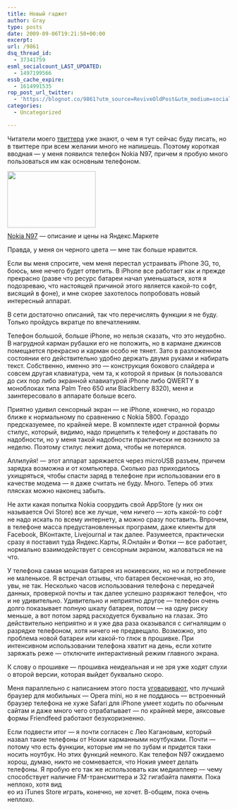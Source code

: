 ```yaml
---
title: Новый гаджет
author: Gray
type: posts
date: 2009-09-06T19:21:50+00:00
excerpt:
url: /9861
dsq_thread_id:
  - 37341759
esml_socialcount_LAST_UPDATED:
  - 1497199566
essb_cache_expire:
  - 1614991535
rop_post_url_twitter:
  - 'https://blognot.co/9861?utm_source=ReviveOldPost&utm_medium=social&utm_campaign=ReviveOldPost'
categories:
  - Uncategorized

---
```








<p style="clear: both">
  Читатели моего <a href="http://twitter.com/gray_ru" target="_blank">твиттера</a> уже знают, о чем я тут сейчас буду писать, но в твиттере при всем желании много не напишешь. Поэтому короткая вводная &#8212; у меня появился телефон Nokia N97, причем я пробую много пользоваться им как основным телефоном.
</p>

<p style="clear: both">
  <a href="http://market.yandex.ru/model.xml?hid=91491&#038;modelid=3732402" class="image-link"><img src="http://mdata.yandex.ru/i?path=b1204121941_img_id427285872102958284.jpg" height="128" align="left" width="200" style=" display: inline; float: left; margin: 0 10px 10px 0;" /></a><br style="clear: both" /><a href="http://market.yandex.ru/model.xml?hid=91491&#038;modelid=3732402">Nokia N97</a> — описание и цены на Яндекс.Маркете
</p>

<p style="clear: both">
  Правда, у меня он черного цвета &#8212; мне так больше нравится.
</p>

<p style="clear: both">
  Если вы меня спросите, чем меня перестал устраивать iPhone 3G, то, боюсь, мне нечего будет ответить. В iPhone все работает как и прежде прекрасно (разве что ресурс батареи начал уменьшаться, хотя я подозреваю, что настоящей причиной этого является какой-то софт, висящий в фоне), и мне скорее захотелось попробовать новый интересный аппарат.
</p>

<p style="clear: both">
  В сети достаточно описаний, так что перечислять функции я не буду. Только пройдусь вкратце по впечатлениям.
</p>

<p style="clear: both">
  Телефон большой, больше iPhone, но нельзя сказать, что это неудобно. В нагрудной карман рубашки его не положить, но в кармане джинсов помещается прекрасно и карман особо не тянет. Зато в разложенном состоянии его действительно удобно держать двумя руками и набирать текст. Собственно, именно это &#8212; конструкция бокового слайдера и совсем другая клавиатура, чем та, к которой я привык (я пользовался до сих пор либо экранной клавиатурой iPhone либо QWERTY в моноблоках типа Palm Treo 650 или Blackberry 8320), меня и заинтересовало в аппарате больше всего.
</p>

<p style="clear: both">
  Приятно удивил сенсорный экран &#8212; не iPhone, конечно, но гораздо ближе к нормальному по сравнению с Nokia 5800. Гораздо предсказуемее, по крайней мере. В комплекте идет странной формы стилус, который, видимо, надо прицепить к телефону и доставать по надобности, но у меня такой надобности практически не возникло за неделю. Поэтому стилус лежит дома, чтобы не потерялся.
</p>

<p style="clear: both">
  Аллилуйя! &#8212; этот аппарат заряжается через microUSB разъем, причем зарядка возможна и от компьютера. Сколько раз приходилось ухищряться, чтобы спасти заряд в телефоне при использовании его в качестве модема &#8212; я даже считать не буду. Много. Теперь об этих плясках можно наконец забыть.
</p>

<p style="clear: both">
  Не ахти какая попытка Nokia соорудить свой AppStore (у них он называется Ovi Store) все же лучше, чем ничего &#8212; хоть какой-то софт не надо искать по всему интернету, а можно сразу поставить. Впрочем, в телефоне масса предустановленных программ, даже клиенты для Facebook, ВКонтакте, Livejournal и так далее. Разумеется, практически сразу я поставил туда Яндекс.Карты, Я.Онлайн и Фотки &#8212; все работает, нормально взаимодействует с сенсорным экраном, жаловаться не на что.
</p>

<p style="clear: both">
  У телефона самая мощная батарея из нокиевских, но но и потребление не маленькое. Я встречал отзывы, что батарея бесконечная, но это, увы, не так. Несколько часов использования телефона с передачей данных, проверкой почты и так далее успешно разряжают телефон, что и не удивительно. Удивительно и неприятно другое &#8212; телефон очень долго показывает полную шкалу батареи, потом &#8212; на одну риску меньше, а вот потом заряд расходуется буквально на глазах. Это действительно неприятно и я уже два раза оказывался с сигналящим о разрядке телефоном, хотя ничего не предвещало. Возможно, это проблема новой батареи или какой-то глюк в прошивке. При интенсивном использовании телефона хватит на день, если хотите заряжать реже &#8212; отключите интерактивный режим главного экрана.
</p>

<p style="clear: both">
  К слову о прошивке &#8212; прошивка неидеальная и не зря уже ходят слухи о второй версии, которая выйдет буквально скоро.
</p>

<p style="clear: both">
  Меня параллельно с написанием этого поста <a href="http://friendfeed.com/grayru/bdd692f6/friendfeed-n97" target="_blank">уговаривают</a>, что лучший браузер для мобильных &#8212; Opera mini, но я не поддаюсь &#8212; встроенный браузер телефона не хуже Safari для iPhone умеет ходить по обычным сайтам и даже много чего отрабатывает &#8212; по крайней мере, аяксовые формы Friendfeed работают безукоризненно.
</p>

<p style="clear: both">
  Если подвести итог &#8212; я почти согласен с Лео Кагановым, который назвал такие телефоны от Нокии карманными ноутбуками. Почти &#8212; потому что есть функции, которые им не по зубам и придется таки носить ноутбук. Но этих функций немного. Как телефон N97 ожидаемо хорош, думаю, никто не сомневается, что Нокия умеет делать телефоны. Я пробую его так же использовать как медиаплеер &#8212; чему способствует наличие FM-трансмиттера и 32 гигабайта памяти. Пока неплохо, хотя вид<br /> ео из iTunes Store играть, конечно, не хочет. В-общем, пока очень неплохо.
</p>